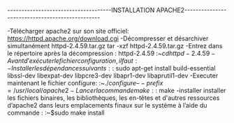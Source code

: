 -------------------------------------INSTALLATION APACHE2------------------------------------------------

-Télécharger apache2 sur son site officiel: https://httpd.apache.org/download.cgi
-Décompresser et désarchiver simultanément httpd-2.4.59.tar.gz
	tar -xzf httpd-2.4.59.tar.gz
-Entrez dans le répertoire après la décompression : httpd-2.4.59
	:~$cd httpd-2.4.59
-Avant d’exécuter le fichier configuration, il faut :
	-Installer les dépendances suivants :
	:~$sudo apt-get install build-essential libssl-dev libexpat-dev libpcre3-dev libapr1-dev libaprutil1-dev
	-Executer maintenant le fichier configure:
	:~$./configure –-prefix=/usr/local/apache2
-Lancer la commande make :
	:~$make
-installer installer les fichiers binaires, les bibliothèques, les en-têtes et d'autres ressources d’apache2 dans leurs emplacements finaux sur le système à l’aide du commande :
	:~$sudo make install
